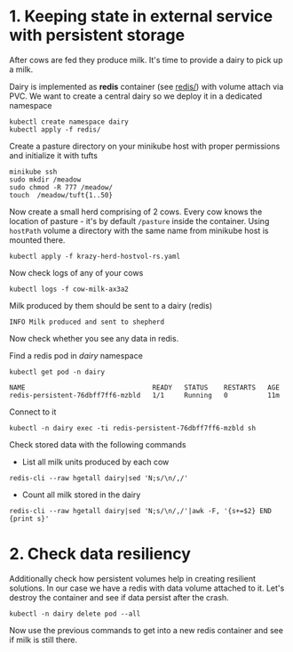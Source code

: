 # 1. Keeping state in external service with persistent storage

After cows are fed they produce milk. It's time to provide a dairy to pick up a milk.

Dairy is implemented as **redis** container (see [redis/](redis)) with volume attach via PVC. We want to create a central dairy so we deploy it in a dedicated namespace
  
```  
kubectl create namespace dairy
kubectl apply -f redis/
```

Create a pasture directory on your minikube host with proper permissions and initialize it with tufts
  
```
minikube ssh
sudo mkdir /meadow
sudo chmod -R 777 /meadow/
touch  /meadow/tuft{1..50}
```

Now create a small herd comprising of 2 cows. Every cow knows the location of pasture - it's by default `/pasture` inside the container. Using `hostPath` volume a directory with the same name from minikube host is mounted there.

```  
kubectl apply -f krazy-herd-hostvol-rs.yaml
```

Now check logs of any of your cows

```
kubectl logs -f cow-milk-ax3a2
```

Milk produced by them should be sent to a dairy (redis) 

```
INFO Milk produced and sent to shepherd
```

Now check whether you see any data in redis. 

Find a redis pod in *dairy* namespace

```
kubectl get pod -n dairy

NAME                                READY   STATUS    RESTARTS   AGE
redis-persistent-76dbff7ff6-mzbld   1/1     Running   0          11m
```

Connect to it

```
kubectl -n dairy exec -ti redis-persistent-76dbff7ff6-mzbld sh
```

Check stored data with the following commands

* List all milk units produced by each cow
  
```
redis-cli --raw hgetall dairy|sed 'N;s/\n/,/'
```

* Count all milk stored in the dairy

```
redis-cli --raw hgetall dairy|sed 'N;s/\n/,/'|awk -F, '{s+=$2} END {print s}'
```

# 2. Check data resiliency

Additionally check how persistent volumes help in creating resilient solutions. In our case we have a redis with data volume attached to it. Let's destroy the container and see if data persist after the crash.

```
kubectl -n dairy delete pod --all
```

Now use the previous commands to get into a new redis container and see if milk is still there.

